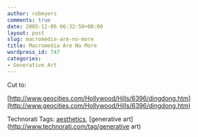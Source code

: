 ```yaml
---
author: robmyers
comments: true
date: 2005-12-06 06:32:50+00:00
layout: post
slug: macromedia-are-no-more
title: Macromedia Are No More
wordpress_id: 747
categories:
- Generative Art
---
```


  
Cut to:  


  
[http://www.geocities.com/Hollywood/Hills/6396/dingdong.htm](http://www.geocities.com/Hollywood/Hills/6396/dingdong.htm)  


  


Technorati Tags: [aesthetics](http://www.technorati.com/tag/aesthetics), [generative art](http://www.technorati.com/tag/generative art)

  


